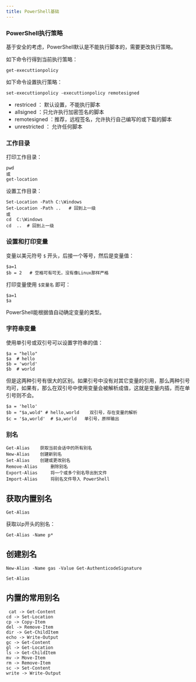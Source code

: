 ```yaml
---
title: PowerShell基础
---
```


###  PowerShell执行策略

基于安全的考虑，PowerShell默认是不能执行脚本的，需要更改执行策略。

如下命令行得到当前执行策略：

```
get-executtionpolicy
```

如下命令设置执行策略：

```
set-executtionpolicy -executtionpolicy remotesigned
```

-  restriced ： 默认设置，不能执行脚本
-  allsigned  ：只允许执行加密签名的脚本
-  remotesigned ：推荐，远程签名，允许执行自己编写的或下载的脚本
-  unrestricted ： 允许任何脚本


### 工作目录

打印工作目录：

```
pwd
或
get-location
```

设置工作目录：

```
Set-Location -Path C:\Windows
Set-Location -Path ..   # 回到上一级
或
cd  C:\Windows
cd  ..  # 回到上一级
```

###  设置和打印变量

变量以美元符号 ` $ ` 开头，后接一个等号，然后是变量值：

```
$a=1
$b = 2   # 空格可有可无，没有像Linux那样严格
```

打印变量使用 `$变量名` 即可：

```
$a=1  
$a
```

PowerShell能根据值自动确定变量的类型。


###   字符串变量

使用单引号或双引号可以设置字符串的值：

```
$a = "hello"
$a  # hello
$b = 'world'
$b  # world
```

但是这两种引号有很大的区别。如果引号中没有对其它变量的引用，那么两种引号均可，如果有，那么在双引号中使用变量会被解析成值，这就是变量内插，而在单引号则不会。

```
$a = 'hello'
$b = "$a,wold" # hello,world    双引号，存在变量的解析
$c = '$a,world'  # $a,world   单引号，原样输出
```



###    别名

```
Get-Alias 	 获取当前会话中的所有别名
New-Alias 	 创建新别名
Set-Alias 	 创建或更改别名
Remove-Alias 	 删除别名
Export-Alias 	 将一个或多个别名导出到文件
Import-Alias 	 将别名文件导入 PowerShell
```


## 获取内置别名

```
Get-Alias
```

获取以p开头的别名：

```
Get-Alias -Name p*
```

## 创建别名

```
New-Alias -Name gas -Value Get-AuthenticodeSignature

Set-Alias
```

## 内置的常用别名

```
 cat -> Get-Content
cd -> Set-Location
cp -> Copy-Item
del -> Remove-Item
dir -> Get-ChildItem
echo -> Write-Output
gc -> Get-Content
gl -> Get-Location
ls -> Get-ChildItem
mv -> Move-Item
rm -> Remove-Item
sc -> Set-Content
write -> Write-Output
```


